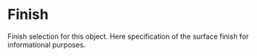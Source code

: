 Finish
======

Finish selection for this object.
Here specification of the surface finish for informational purposes.

